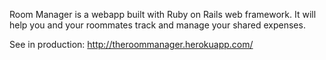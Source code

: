 Room Manager is a webapp built with Ruby on Rails web framework. It will help you and your roommates track and manage your shared expenses.

See in production: http://theroommanager.herokuapp.com/